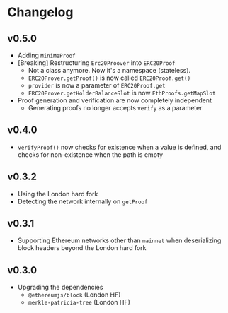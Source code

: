 # Changelog

## v0.5.0
- Adding `MiniMeProof`
- [Breaking] Restructuring `Erc20Proover` into `ERC20Proof`
  - Not a class anymore. Now it's a namespace (stateless).
  - `ERC20Prover.getProof()` is now called `ERC20Proof.get()`
  - `provider` is now a parameter of `ERC20Proof.get`
  - `ERC20Prover.getHolderBalanceSlot` is now `EthProofs.getMapSlot`
- Proof generation and verification are now completely independent
  - Generating proofs no longer accepts `verify` as a parameter

## v0.4.0
- `verifyProof()` now checks for existence when a value is defined, and checks for non-existence when the path is empty

## v0.3.2

- Using the London hard fork
- Detecting the network internally on `getProof`

## v0.3.1

- Supporting Ethereum networks other than `mainnet` when deserializing block headers beyond the London hard fork

## v0.3.0

- Upgrading the dependencies
  - `@ethereumjs/block` (London HF)
  - `merkle-patricia-tree` (London HF)
